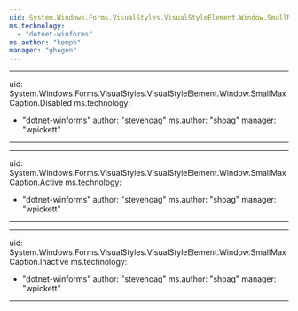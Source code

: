 ```yaml
---
uid: System.Windows.Forms.VisualStyles.VisualStyleElement.Window.SmallMaxCaption
ms.technology: 
  - "dotnet-winforms"
ms.author: "kempb"
manager: "ghogen"
---
```


---
uid: System.Windows.Forms.VisualStyles.VisualStyleElement.Window.SmallMaxCaption.Disabled
ms.technology: 
  - "dotnet-winforms"
author: "stevehoag"
ms.author: "shoag"
manager: "wpickett"
---

---
uid: System.Windows.Forms.VisualStyles.VisualStyleElement.Window.SmallMaxCaption.Active
ms.technology: 
  - "dotnet-winforms"
author: "stevehoag"
ms.author: "shoag"
manager: "wpickett"
---

---
uid: System.Windows.Forms.VisualStyles.VisualStyleElement.Window.SmallMaxCaption.Inactive
ms.technology: 
  - "dotnet-winforms"
author: "stevehoag"
ms.author: "shoag"
manager: "wpickett"
---
